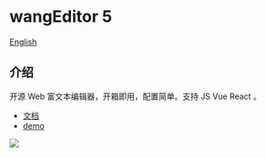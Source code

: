 # wangEditor 5

[English](./README-en.md)

## 介绍

开源 Web 富文本编辑器，开箱即用，配置简单。支持 JS Vue React 。

- [文档](https://www.wangeditor.com/)
- [demo](https://www.wangeditor.com/demo/)

![](./docs/images/editor.png)
